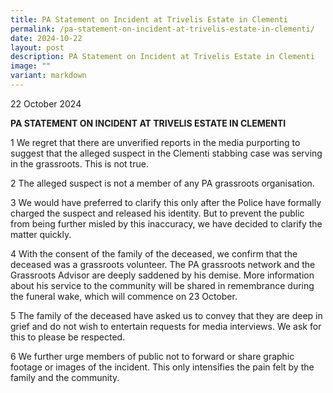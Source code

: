 ```yaml
---
title: PA Statement on Incident at Trivelis Estate in Clementi
permalink: /pa-statement-on-incident-at-trivelis-estate-in-clementi/
date: 2024-10-22
layout: post
description: PA Statement on Incident at Trivelis Estate in Clementi
image: ""
variant: markdown
---
```

<p>22 October 2024</p>
<p><strong>PA STATEMENT ON INCIDENT AT TRIVELIS ESTATE IN CLEMENTI</strong>
</p>
<p>1 We regret that there are unverified reports in the media purporting
to suggest that the alleged suspect in the Clementi stabbing case was serving
in the grassroots. This is not true.</p>
<p>2 The alleged suspect is not a member of any PA grassroots organisation.</p>
<p>3 We would have preferred to clarify this only after the Police have formally
charged the suspect and released his identity. But to prevent the public
from being further misled by this inaccuracy, we have decided to clarify
the matter quickly.</p>
<p>4 With the consent of the family of the deceased, we confirm that the
deceased was a grassroots volunteer. The PA grassroots network and the
Grassroots Advisor are deeply saddened by his demise. More information
about his service to the community will be shared in remembrance during
the funeral wake, which will commence on 23 October.</p>
<p>5 The family of the deceased have asked us to convey that they are deep
in grief and do not wish to entertain requests for media interviews. We
ask for this to please be respected.</p>
<p>6 We further urge members of public not to forward or share graphic footage
or images of the incident. This only intensifies the pain felt by the family
and the community.</p>
